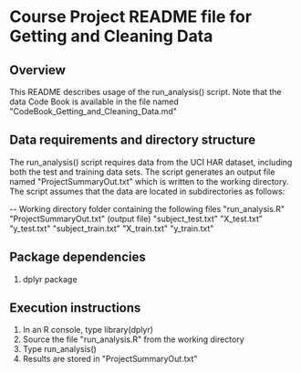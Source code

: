 # Course Project README file for Getting and Cleaning Data

## Overview
This README describes usage of the run_analysis() script.  Note that the data Code Book is
available in the file named "CodeBook_Getting_and_Cleaning_Data.md"

## Data requirements and directory structure
The run_analysis() script requires data from the UCI HAR dataset, including both the test and
training data sets.  The script generates an output file named "ProjectSummaryOut.txt" which is written to the working directory.  The script assumes that the data are located in subdirectories as follows:

-- Working directory folder containing the following files
   "run_analysis.R"
   "ProjectSummaryOut.txt" (output file)
   "subject_test.txt"
   "X_test.txt"
   "y_test.txt"
   "subject_train.txt"
    "X_train.txt"
    "y_train.txt"
            
## Package dependencies
1. dplyr package 

## Execution instructions
1. In an R console, type  library(dplyr)
2. Source the file "run_analysis.R" from the working directory
2. Type  run_analysis()
3. Results are stored in "ProjectSummaryOut.txt"
